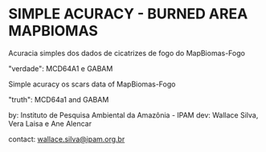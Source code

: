 # SIMPLE ACURACY - BURNED AREA MAPBIOMAS



Acuracia simples dos dados de cicatrizes de fogo do MapBiomas-Fogo

"verdade": MCD64A1 e GABAM

Simple acuracy os scars data of MapBiomas-Fogo

"truth": MCD64a1 and GABAM

by: Instituto de Pesquisa Ambiental da Amazônia - IPAM
dev: Wallace Silva, Vera Laisa e Ane Alencar

contact: wallace.silva@ipam.org.br

